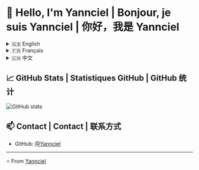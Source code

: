 # 👋 Hello, I'm Yannciel | Bonjour, je suis Yannciel | 你好，我是 Yannciel

<details>
<summary>🇬🇧 English</summary>

## 🚀 About Me
I am a developer passionate about Natural Language Processing (NLP) and Artificial Intelligence. I focus on developing innovative language model applications and data processing solutions.

## 🛠️ Tech Stack
- 💻 Programming: Python, PHP, SQL
- 🤖 AI/ML: LangChain, LLM
- 🌐 Web Development: XHTML, PHP
- 📊 Data Processing: XML, SQL

## 🔭 Featured Projects

### [CHAT-WITH-PDF](https://github.com/Yannciel/CHAT-WITH-PDF)
📚 An innovative demo project that enables users to interact with PDF documents through LLM.

### [LangChain-LLM](https://github.com/Yannciel/LangChain-LLM)
🤖 A collection of LLM applications developed using the LangChain framework.

### [Network-Visualisation](https://github.com/Yannciel/Network-Visualisation)
📊 Network visualization project showcasing data analysis and visualization capabilities.

## 🌱 Currently Learning
- Large Language Model (LLM) application development
- Latest NLP technologies
- Data visualization techniques
</details>

<details>
<summary>🇫🇷 Français</summary>

## 🚀 À Propos
Je suis un développeur passionné par le Traitement Automatique du Langage Naturel (TALN) et l'Intelligence Artificielle. Je me concentre sur le développement d'applications innovantes de modèles de langage et de solutions de traitement de données.

## 🛠️ Stack Technique
- 💻 Programmation : Python, PHP, SQL
- 🤖 IA/ML : LangChain, LLM
- 🌐 Développement Web : XHTML, PHP
- 📊 Traitement des Données : XML, SQL

## 🔭 Projets Principaux

### [CHAT-WITH-PDF](https://github.com/Yannciel/CHAT-WITH-PDF)
📚 Un projet de démonstration innovant permettant aux utilisateurs d'interagir avec des documents PDF via LLM.

### [LangChain-LLM](https://github.com/Yannciel/LangChain-LLM)
🤖 Une collection d'applications LLM développées avec le framework LangChain.

### [Network-Visualisation](https://github.com/Yannciel/Network-Visualisation)
📊 Projet de visualisation de réseaux démontrant des capacités d'analyse et de visualisation de données.

## 🌱 En Cours d'Apprentissage
- Développement d'applications de Grands Modèles de Langage (LLM)
- Dernières technologies en TALN
- Techniques de visualisation de données
</details>

<details>
<summary>🇨🇳 中文</summary>

## 🚀 关于我
我是一名对自然语言处理（NLP）和人工智能充满热情的开发者。我专注于开发创新的语言模型应用和数据处理解决方案。

## 🛠️ 技术栈
- 💻 编程语言：Python, PHP, SQL
- 🤖 AI/ML：LangChain, LLM
- 🌐 Web 开发：XHTML, PHP
- 📊 数据处理：XML, SQL

## 🔭 主要项目

### [CHAT-WITH-PDF](https://github.com/Yannciel/CHAT-WITH-PDF)
📚 一个创新的演示项目，允许用户通过 LLM 与 PDF 文档进行对话交互。

### [LangChain-LLM](https://github.com/Yannciel/LangChain-LLM)
🤖 使用 LangChain 框架开发的 LLM 应用集合。

### [Network-Visualisation](https://github.com/Yannciel/Network-Visualisation)
📊 网络可视化项目，展示数据分析和可视化能力。

## 🌱 正在学习
- 大型语言模型（LLM）的应用开发
- 自然语言处理最新技术
- 数据可视化技术
</details>

## 📈 GitHub Stats | Statistiques GitHub | GitHub 统计
![GitHub stats](https://github-readme-stats.vercel.app/api?username=Yannciel&show_icons=true&theme=radical)

## 📫 Contact | Contact | 联系方式
- GitHub: [@Yannciel](https://github.com/Yannciel)

---
⭐️ From [Yannciel](https://github.com/Yannciel)